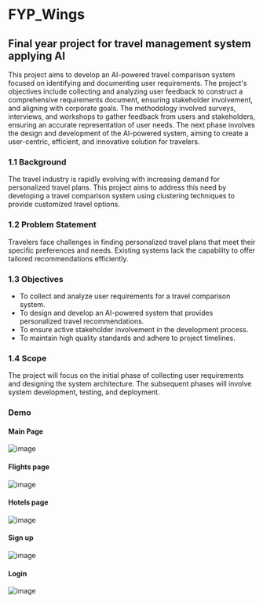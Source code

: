 # FYP_Wings
## Final year project for travel management system applying AI
 
This project aims to develop an AI-powered travel comparison system focused on identifying and documenting user requirements. The project's objectives include collecting and analyzing user feedback to construct a comprehensive requirements document, ensuring stakeholder involvement, and aligning with corporate goals. The methodology involved surveys, interviews, and workshops to gather feedback from users and stakeholders, ensuring an accurate representation of user needs. The next phase involves the design and development of the AI-powered system, aiming to create a user-centric, efficient, and innovative solution for travelers.

### 1.1 Background
The travel industry is rapidly evolving with increasing demand for personalized travel plans. This project aims to address this need by developing a travel comparison system using clustering techniques to provide customized travel options.

### 1.2 Problem Statement
Travelers face challenges in finding personalized travel plans that meet their specific preferences and needs. Existing systems lack the capability to offer tailored recommendations efficiently.

### 1.3 Objectives
- To collect and analyze user requirements for a travel comparison system.
- To design and develop an AI-powered system that provides personalized travel recommendations.
- To ensure active stakeholder involvement in the development process.
- To maintain high quality standards and adhere to project timelines.

### 1.4 Scope
The project will focus on the initial phase of collecting user requirements and designing the system architecture. The subsequent phases will involve system development, testing, and deployment.

### Demo
#### Main Page
![image](https://github.com/69madcat69/FYP_Wings/assets/93109732/1a2d259d-3b68-48c3-9192-c4850211d0f2)

#### Flights page
![image](https://github.com/69madcat69/FYP_Wings/assets/93109732/943b7530-79bf-4953-927e-a721808a46a8)

#### Hotels page
![image](https://github.com/69madcat69/FYP_Wings/assets/93109732/a2903e1f-2558-4c00-a991-6d17806b553e)

#### Sign up
![image](https://github.com/69madcat69/FYP_Wings/assets/93109732/6c53a1bc-4ebb-4fa9-a046-25d70a9f977a)

#### Login
![image](https://github.com/69madcat69/FYP_Wings/assets/93109732/8195c69d-8835-45e9-b922-1652cf36dea1)

